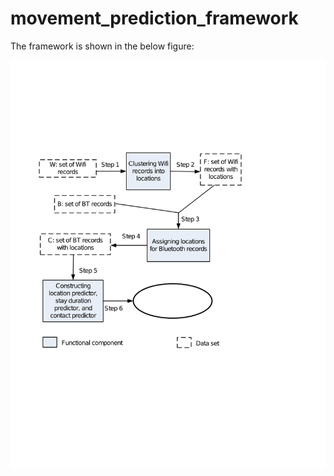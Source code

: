 # movement_prediction_framework

The framework is shown in the below figure:

![testing](https://github.com/lhvu2/movement_prediction_framework/blob/main/images/predictiveModel_framework4.png)

